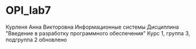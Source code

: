 # OPI_lab7
Курленя
Анна 
Викторовна
Информационные системы
Дисциплина "Введение в разработку программного обеспечения"
Курс 1, группа 3, подгруппа 2
обновлено
